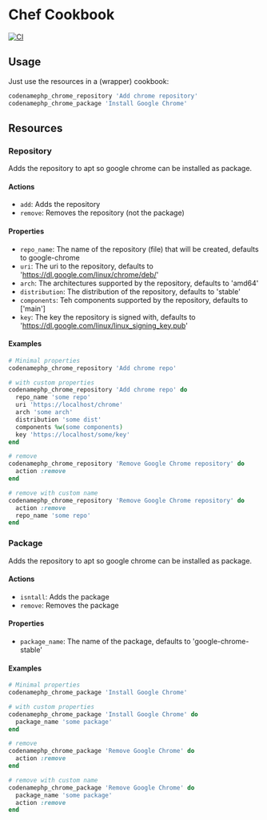 # Chef Cookbook
[![CI](https://github.com/codenamephp/chef.cookbook.chrome/actions/workflows/ci.yml/badge.svg)](https://github.com/codenamephp/chef.cookbook.chrome/actions/workflows/ci.yml)

## Usage

Just use the resources in a (wrapper) cookbook:

```ruby
codenamephp_chrome_repository 'Add chrome repository'
codenamephp_chrome_package 'Install Google Chrome'
```

## Resources

### Repository
Adds the repository to apt so google chrome can be installed as package.

#### Actions
- `add`: Adds the repository
- `remove`: Removes the repository (not the package)
#### Properties
- `repo_name`: The name of the repository (file) that will be created, defaults to google-chrome
- `uri`: The uri to the repository, defaults to 'https://dl.google.com/linux/chrome/deb/'
- `arch`: The architectures supported by the repository, defaults to 'amd64'
- `distribution`: The distribution of the repository, defaults to 'stable'
- `components`: Teh components supported by the repository, defaults to ['main']
- `key`: The key the repository is signed with, defaults to 'https://dl.google.com/linux/linux_signing_key.pub'
#### Examples
```ruby
# Minimal properties
codenamephp_chrome_repository 'Add chrome repo'

# with custom properties
codenamephp_chrome_repository 'Add chrome repo' do
  repo_name 'some repo'
  uri 'https://localhost/chrome'
  arch 'some arch'
  distribution 'some dist'
  components %w(some components)
  key 'https://localhost/some/key'
end

# remove
codenamephp_chrome_repository 'Remove Google Chrome repository' do
  action :remove
end

# remove with custom name
codenamephp_chrome_repository 'Remove Google Chrome repository' do
  action :remove
  repo_name 'some repo'
end
```

### Package
Adds the repository to apt so google chrome can be installed as package.

#### Actions
- `isntall`: Adds the package
- `remove`: Removes the package
#### Properties
- `package_name`: The name of the package, defaults to 'google-chrome-stable'
#### Examples
```ruby
# Minimal properties
codenamephp_chrome_package 'Install Google Chrome'

# with custom properties
codenamephp_chrome_package 'Install Google Chrome' do
  package_name 'some package'
end

# remove
codenamephp_chrome_package 'Remove Google Chrome' do
  action :remove
end

# remove with custom name
codenamephp_chrome_package 'Remove Google Chrome' do
  package_name 'some package'
  action :remove
end
```
